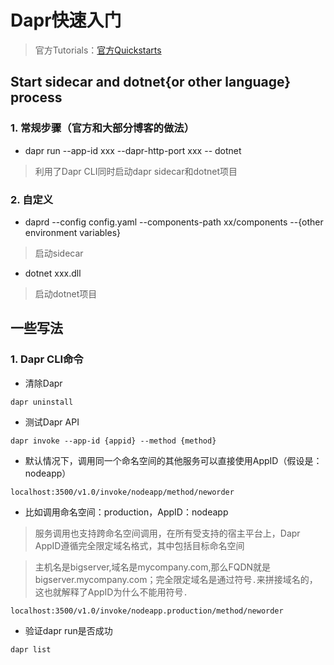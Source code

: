 # Dapr快速入门

> 官方Tutorials：[官方Quickstarts](https://docs.dapr.io/getting-started/tutorials/)

## Start sidecar and dotnet{or other language} process
### 1. 常规步骤（官方和大部分博客的做法）
* dapr run --app-id xxx --dapr-http-port xxx -- dotnet
> 利用了Dapr CLI同时启动dapr sidecar和dotnet项目

### 2. 自定义
* daprd --config config.yaml --components-path xx/components --{other environment variables}
> 启动sidecar
* dotnet xxx.dll
> 启动dotnet项目

## 一些写法

### 1. Dapr CLI命令

* 清除Dapr
```
dapr uninstall
```

* 测试Dapr API
```
dapr invoke --app-id {appid} --method {method}
```
* 默认情况下，调用同一个命名空间的其他服务可以直接使用AppID（假设是：nodeapp）
```
localhost:3500/v1.0/invoke/nodeapp/method/neworder
```
* 比如调用命名空间：production，AppID：nodeapp
> 服务调用也支持跨命名空间调用，在所有受支持的宿主平台上，Dapr AppID遵循完全限定域名格式，其中包括目标命名空间

> 主机名是bigserver,域名是mycompany.com,那么FQDN就是bigserver.mycompany.com；完全限定域名是通过符号`.`来拼接域名的，这也就解释了AppID为什么不能用符号`.`
```
localhost:3500/v1.0/invoke/nodeapp.production/method/neworder
```

* 验证dapr run是否成功
```
dapr list
```